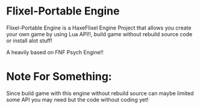 # Flixel-Portable Engine
Flixel-Portable Engine is a HaxeFlixel Engine Project that allows you create your own game by using Lua API!!, build game without rebuild source code or install alot stuff!

A heavily based on FNF Psych Engine!!

# Note For Something:
Since build game with this engine without rebuild source can maybe limited some API you may need but the code without coding yet!